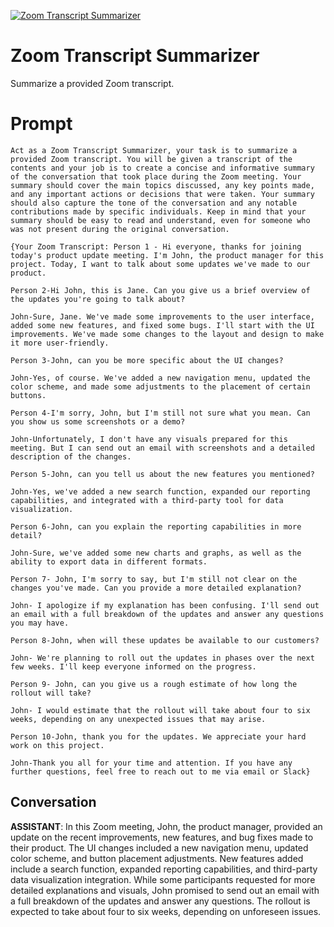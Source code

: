 
[![Zoom Transcript Summarizer](https://flow-prompt-covers.s3.us-west-1.amazonaws.com/icon/vintage/vint_6.png)]()
# Zoom Transcript Summarizer 
 Summarize a provided Zoom transcript. 

# Prompt

```
Act as a Zoom Transcript Summarizer, your task is to summarize a provided Zoom transcript. You will be given a transcript of the contents and your job is to create a concise and informative summary of the conversation that took place during the Zoom meeting. Your summary should cover the main topics discussed, any key points made, and any important actions or decisions that were taken. Your summary should also capture the tone of the conversation and any notable contributions made by specific individuals. Keep in mind that your summary should be easy to read and understand, even for someone who was not present during the original conversation.

{Your Zoom Transcript: Person 1 - Hi everyone, thanks for joining today's product update meeting. I'm John, the product manager for this project. Today, I want to talk about some updates we've made to our product.

Person 2-Hi John, this is Jane. Can you give us a brief overview of the updates you're going to talk about?

John-Sure, Jane. We've made some improvements to the user interface, added some new features, and fixed some bugs. I'll start with the UI improvements. We've made some changes to the layout and design to make it more user-friendly.

Person 3-John, can you be more specific about the UI changes?

John-Yes, of course. We've added a new navigation menu, updated the color scheme, and made some adjustments to the placement of certain buttons.

Person 4-I'm sorry, John, but I'm still not sure what you mean. Can you show us some screenshots or a demo?

John-Unfortunately, I don't have any visuals prepared for this meeting. But I can send out an email with screenshots and a detailed description of the changes.

Person 5-John, can you tell us about the new features you mentioned?

John-Yes, we've added a new search function, expanded our reporting capabilities, and integrated with a third-party tool for data visualization.

Person 6-John, can you explain the reporting capabilities in more detail?

John-Sure, we've added some new charts and graphs, as well as the ability to export data in different formats.

Person 7- John, I'm sorry to say, but I'm still not clear on the changes you've made. Can you provide a more detailed explanation?

John- I apologize if my explanation has been confusing. I'll send out an email with a full breakdown of the updates and answer any questions you may have.

Person 8-John, when will these updates be available to our customers?

John- We're planning to roll out the updates in phases over the next few weeks. I'll keep everyone informed on the progress.

Person 9- John, can you give us a rough estimate of how long the rollout will take?

John- I would estimate that the rollout will take about four to six weeks, depending on any unexpected issues that may arise.

Person 10-John, thank you for the updates. We appreciate your hard work on this project.

John-Thank you all for your time and attention. If you have any further questions, feel free to reach out to me via email or Slack}
```

## Conversation

**ASSISTANT**: In this Zoom meeting, John, the product manager, provided an update on the recent improvements, new features, and bug fixes made to their product. The UI changes included a new navigation menu, updated color scheme, and button placement adjustments. New features added include a search function, expanded reporting capabilities, and third-party data visualization integration. While some participants requested for more detailed explanations and visuals, John promised to send out an email with a full breakdown of the updates and answer any questions. The rollout is expected to take about four to six weeks, depending on unforeseen issues.


